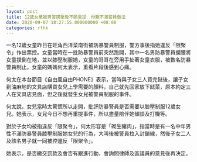 ```yaml
---
layout: post
title: 12歲女童被男警撲壓後不願重提　母親不滿警員做法
date: 2020-09-07 18:27:55.000000000 +08:00
categories: rthk
---
```


一名12歲女童昨日在旺角西洋菜南街被防暴警員制服，警方事後指她違反「限聚令」作出票控。女童當時在一批防暴警員前突然跑開，其中一名男防暴警員攔腰將女童撲倒在地，並以膝壓制服她，女童的哥哥在旁用手扯著女童衣服，被數名防暴警員制止。女童的媽媽何太表示，重看片段後感到心痛。

何太在本台節目《自由風自由PHONE》表示，當時與子女三人買完餸後，讓子女到油麻地的文具店購買女兒上學需要的顏料，自己就先回家放下餸菜，原本約定三人在文具店見面，但之後就發生女兒被警員制服的事件。

何太說，女兒當時太驚慌所以走開，批評防暴警員是否需要以膝壓制服12歲女兒。她表示，女兒今日不想再重提事件，所以盡量陪伴她傾談及打機等。

對於子女均被指違反「限聚令」，何太形容是「砌生豬肉」，指當時是有一名中年男性不滿防暴警員膝壓制服她女兒的行為，大叫後被警員拉入封鎖線，然後子女二人及該名男子就一同被控違反「限聚令」。

她表示，是否繳交罰款及會否有跟進行動，會詢問律師及區議員的意見後再決定。
